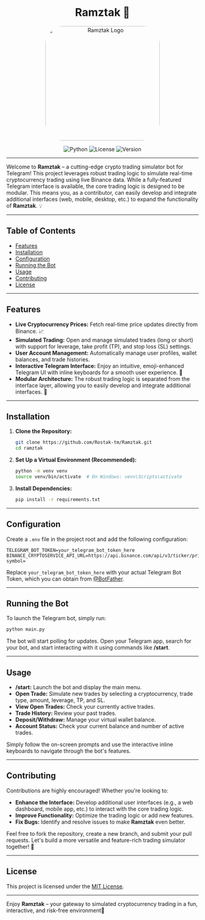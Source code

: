 <h1 align="center">Ramztak 🚀</h1>

<p align="center">
  <img src="https://github.com/user-attachments/assets/2c90e251-4e11-4ca2-bbf1-5f7c8814ef53" alt="Ramztak Logo" width="300" style="border-radius: 45px;">
</p>


<div align="center">

![Python](https://img.shields.io/badge/Python-3.12.4-blue?logo=python) 
![License](https://img.shields.io/badge/License-MIT-green)
![Version](https://img.shields.io/badge/Version-1.0.0-orange)

</div>


---
Welcome to **Ramztak** – a cutting-edge crypto trading simulator bot for Telegram! This project leverages robust trading logic to simulate real-time cryptocurrency trading using live Binance data. While a fully-featured Telegram interface is available, the core trading logic is designed to be modular. This means you, as a contributor, can easily develop and integrate additional interfaces (web, mobile, desktop, etc.) to expand the functionality of **Ramztak**. 💡

---

## Table of Contents

- [Features](#features)
- [Installation](#installation)
- [Configuration](#configuration)
- [Running the Bot](#running-the-bot)
- [Usage](#usage)
- [Contributing](#contributing)
- [License](#license)

---

## Features

- **Live Cryptocurrency Prices:** Fetch real-time price updates directly from Binance. 📈
- **Simulated Trading:** Open and manage simulated trades (long or short) with support for leverage, take profit (TP), and stop loss (SL) settings.
- **User Account Management:** Automatically manage user profiles, wallet balances, and trade histories.
- **Interactive Telegram Interface:** Enjoy an intuitive, emoji-enhanced Telegram UI with inline keyboards for a smooth user experience. 📱
- **Modular Architecture:** The robust trading logic is separated from the interface layer, allowing you to easily develop and integrate additional interfaces. 🔧

---

## Installation

1. **Clone the Repository:**

   ```bash
   git clone https://github.com/Rostak-tm/Ramztak.git
   cd ramztak
   ```

2. **Set Up a Virtual Environment (Recommended):**

   ```bash
   python -m venv venv
   source venv/bin/activate  # On Windows: venv\Scripts\activate
   ```

3. **Install Dependencies:**

   ```bash
   pip install -r requirements.txt
   ```

---

## Configuration

Create a `.env` file in the project root and add the following configuration:

```env
TELEGRAM_BOT_TOKEN=your_telegram_bot_token_here
BINANCE_CRYPTOSERVICE_API_URL=https://api.binance.com/api/v3/ticker/price?symbol=
```

Replace `your_telegram_bot_token_here` with your actual Telegram Bot Token, which you can obtain from [@BotFather](https://t.me/BotFather).

---

## Running the Bot

To launch the Telegram bot, simply run:

```bash
python main.py
```

The bot will start polling for updates. Open your Telegram app, search for your bot, and start interacting with it using commands like **/start**.

---

## Usage

- **/start:** Launch the bot and display the main menu.
- **Open Trade:** Simulate new trades by selecting a cryptocurrency, trade type, amount, leverage, TP, and SL.
- **View Open Trades:** Check your currently active trades.
- **Trade History:** Review your past trades.
- **Deposit/Withdraw:** Manage your virtual wallet balance.
- **Account Status:** Check your current balance and number of active trades.

Simply follow the on-screen prompts and use the interactive inline keyboards to navigate through the bot's features.

---

## Contributing

Contributions are highly encouraged! Whether you're looking to:

- **Enhance the Interface:** Develop additional user interfaces (e.g., a web dashboard, mobile app, etc.) to interact with the core trading logic.
- **Improve Functionality:** Optimize the trading logic or add new features.
- **Fix Bugs:** Identify and resolve issues to make **Ramztak** even better.

Feel free to fork the repository, create a new branch, and submit your pull requests. Let's build a more versatile and feature-rich trading simulator together! 🤝

---

## License

This project is licensed under the [MIT License](LICENSE).

---

Enjoy **Ramztak** – your gateway to simulated cryptocurrency trading in a fun, interactive, and risk-free environment🎉
